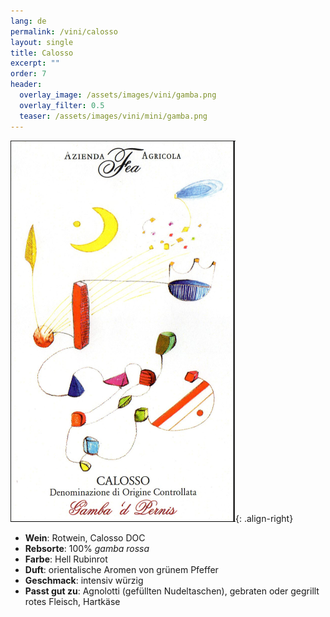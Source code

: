 ```yaml
---
lang: de 
permalink: /vini/calosso
layout: single
title: Calosso 
excerpt: ""
order: 7
header:
  overlay_image: /assets/images/vini/gamba.png
  overlay_filter: 0.5
  teaser: /assets/images/vini/mini/gamba.png
---
```

![Calosso](/assets/images/vini/gamba.png){: .align-right}

- **Wein**: Rotwein, Calosso DOC 
- **Rebsorte**: 100% _gamba rossa_
- **Farbe**: Hell Rubinrot
- **Duft**: orientalische Aromen von grünem Pfeffer
- **Geschmack**: intensiv würzig
- **Passt gut zu**: Agnolotti (gefüllten Nudeltaschen), gebraten oder gegrillt rotes Fleisch, Hartkäse
